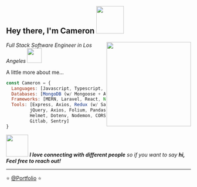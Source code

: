 <h2> Hey there, I'm Cameron <img src="https://media4.giphy.com/media/36TQhuWtnstMtF24df/giphy.gif?cid=790b76111cw2sv3pcyegx7kcx0epaix5vlobr506gi7c4eqe&rid=giphy.gif&ct=s" width="75"></h2>
<img align='right' src="https://media3.giphy.com/media/kV0cEAFnweUPKOsXhh/giphy.gif" width="230">
<p><em>Full Stack Software Engineer in Los Angeles <img src="https://media.giphy.com/media/WUlplcMpOCEmTGBtBW/giphy.gif" width="40"></em></p>



A little more about me...  

```javascript
const Cameron = {
  Languages: [Javascript, Typescript, Python, HTML5, CSS3, Java, PHP],
  Databases: [MongoDB (w/ Mongoose + Atlas), MySQL, NoSQL, Eloquent ORM, Django ORM, Mikro ORM],
  Frameworks: [MERN, Laravel, React, Node, Vue (2/3), Django, Material UI, Bootstrap, Vuetify, Spring Boot],
  Tools: [Express, Axios, Redux (w/ Sagas/Thunk + selectors), Context API, Fetch API, Formik, Yup,
         jQuery, Axios, Folium, Pandas, Bootstrap, Jest, Cypress, Cucumber, DayJS, Bcrypt, Morgan, 
         Helmet, Dotenv, Nodemon, CORS, JSON / CSRF Web Tokens, WkhtmltoPDF, Docker, Git, GitHub, 
         Gitlab, Sentry]
}
```

<img src="https://media.giphy.com/media/LnQjpWaON8nhr21vNW/giphy.gif" width="60"> <em><b>I love connecting with different people</b> so if you want to say <b>hi, Feel free to reach out!</b> </em>

---

⭐️ [@Portfolio](https://cameronmccloskey.com) ⭐️ 

